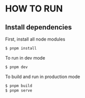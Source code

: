 # HOW TO RUN

## Install dependencies

First, install all node modules

```bash
$ pnpm install
```

To run in dev mode

```bash
$ pnpm dev
```

To build and run in production mode

```bash
$ pnpm build
$ pnpm serve
```
